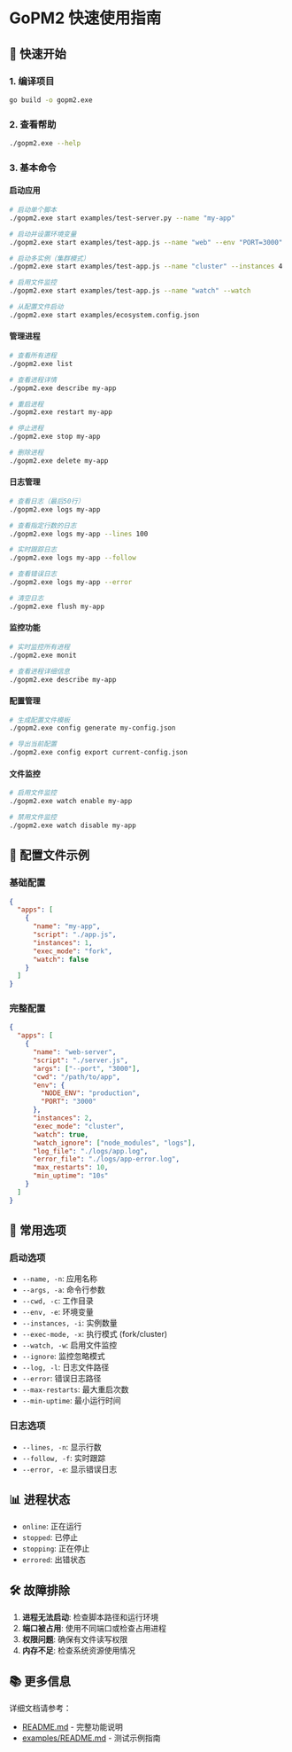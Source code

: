 # GoPM2 快速使用指南

## 🚀 快速开始

### 1. 编译项目
```bash
go build -o gopm2.exe
```

### 2. 查看帮助
```bash
./gopm2.exe --help
```

### 3. 基本命令

#### 启动应用
```bash
# 启动单个脚本
./gopm2.exe start examples/test-server.py --name "my-app"

# 启动并设置环境变量
./gopm2.exe start examples/test-app.js --name "web" --env "PORT=3000"

# 启动多实例（集群模式）
./gopm2.exe start examples/test-app.js --name "cluster" --instances 4

# 启用文件监控
./gopm2.exe start examples/test-app.js --name "watch" --watch

# 从配置文件启动
./gopm2.exe start examples/ecosystem.config.json
```

#### 管理进程
```bash
# 查看所有进程
./gopm2.exe list

# 查看进程详情
./gopm2.exe describe my-app

# 重启进程
./gopm2.exe restart my-app

# 停止进程
./gopm2.exe stop my-app

# 删除进程
./gopm2.exe delete my-app
```

#### 日志管理
```bash
# 查看日志（最后50行）
./gopm2.exe logs my-app

# 查看指定行数的日志
./gopm2.exe logs my-app --lines 100

# 实时跟踪日志
./gopm2.exe logs my-app --follow

# 查看错误日志
./gopm2.exe logs my-app --error

# 清空日志
./gopm2.exe flush my-app
```

#### 监控功能
```bash
# 实时监控所有进程
./gopm2.exe monit

# 查看进程详细信息
./gopm2.exe describe my-app
```

#### 配置管理
```bash
# 生成配置文件模板
./gopm2.exe config generate my-config.json

# 导出当前配置
./gopm2.exe config export current-config.json
```

#### 文件监控
```bash
# 启用文件监控
./gopm2.exe watch enable my-app

# 禁用文件监控
./gopm2.exe watch disable my-app
```

## 📝 配置文件示例

### 基础配置
```json
{
  "apps": [
    {
      "name": "my-app",
      "script": "./app.js",
      "instances": 1,
      "exec_mode": "fork",
      "watch": false
    }
  ]
}
```

### 完整配置
```json
{
  "apps": [
    {
      "name": "web-server",
      "script": "./server.js",
      "args": ["--port", "3000"],
      "cwd": "/path/to/app",
      "env": {
        "NODE_ENV": "production",
        "PORT": "3000"
      },
      "instances": 2,
      "exec_mode": "cluster",
      "watch": true,
      "watch_ignore": ["node_modules", "logs"],
      "log_file": "./logs/app.log",
      "error_file": "./logs/app-error.log",
      "max_restarts": 10,
      "min_uptime": "10s"
    }
  ]
}
```

## 🔧 常用选项

### 启动选项
- `--name, -n`: 应用名称
- `--args, -a`: 命令行参数
- `--cwd, -c`: 工作目录
- `--env, -e`: 环境变量
- `--instances, -i`: 实例数量
- `--exec-mode, -x`: 执行模式 (fork/cluster)
- `--watch, -w`: 启用文件监控
- `--ignore`: 监控忽略模式
- `--log, -l`: 日志文件路径
- `--error`: 错误日志路径
- `--max-restarts`: 最大重启次数
- `--min-uptime`: 最小运行时间

### 日志选项
- `--lines, -n`: 显示行数
- `--follow, -f`: 实时跟踪
- `--error, -e`: 显示错误日志

## 📊 进程状态

- `online`: 正在运行
- `stopped`: 已停止
- `stopping`: 正在停止
- `errored`: 出错状态

## 🛠 故障排除

1. **进程无法启动**: 检查脚本路径和运行环境
2. **端口被占用**: 使用不同端口或检查占用进程
3. **权限问题**: 确保有文件读写权限
4. **内存不足**: 检查系统资源使用情况

## 📚 更多信息

详细文档请参考：
- [README.md](./README.md) - 完整功能说明
- [examples/README.md](./examples/README.md) - 测试示例指南 